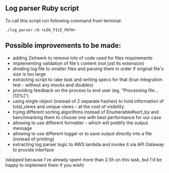 ## Log parser Ruby script

To call this script run following command from terminal:
```shell
./log_parser.rb <LOG_FILE_PATH>
```

## Possible improvements to be made:
- adding Zeitwerk to remove lots of code used for files requirements
- implementing validation of file's content (not just its extension)
- dividing log file to smaller files and parsing them in order if original file's size is too large
- extracting script to rake task and writing specs for that (true integration test - without any mocks and doubles)
- providing feedback on the process to end user (eg. "Processing file... [13%]")
- using single object (instead of 2 separate hashes) to hold information of total_views and unique views - at the cost of visibility 
- trying different sorting algorithms instead of Enumerable#sort_by and benchmarking them to choose one with best performance for our case
- allowing to use different formatter - which will prettify the output message
- allowing to use different logger or to save output directly into a file (instead of printing)
- extracting log parser logic to AWS lambda and invoke it via API Gateway to provide interface

(skipped because I've already spent more than 2.5h on this task, but I'd be happy to implement them if you wish)

